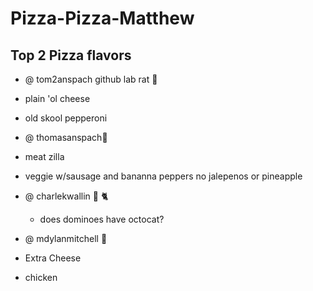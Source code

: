 Pizza-Pizza-Matthew
===================
## Top 2 Pizza flavors
 * @ tom2anspach github lab rat :rat:
 

  * plain 'ol cheese
  * old skool pepperoni


* @ thomasanspach:jack_o_lantern:  
 
 * meat zilla
 * veggie w/sausage and bananna peppers no jalepenos or pineapple
 

* @ charlekwallin :octopus: :cat2:
  * does dominoes have octocat?

* @ mdylanmitchell :chicken:
*  Extra Cheese
*  chicken
